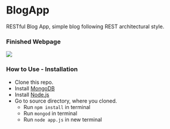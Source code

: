 # BlogApp
RESTful Blog App, simple blog following REST architectural style.

### Finished Webpage
![](finalPage.gif)

### How to Use - Installation
* Clone this repo.
* Install [MongoDB](https://www.mongodb.com)
* Install [Node.js](https://nodejs.org/en/)
* Go to source directory, where you cloned.
   * Run ```npm install``` in terminal
   * Run ```mongod``` in terminal
   * Run ```node app.js``` in new terminal

